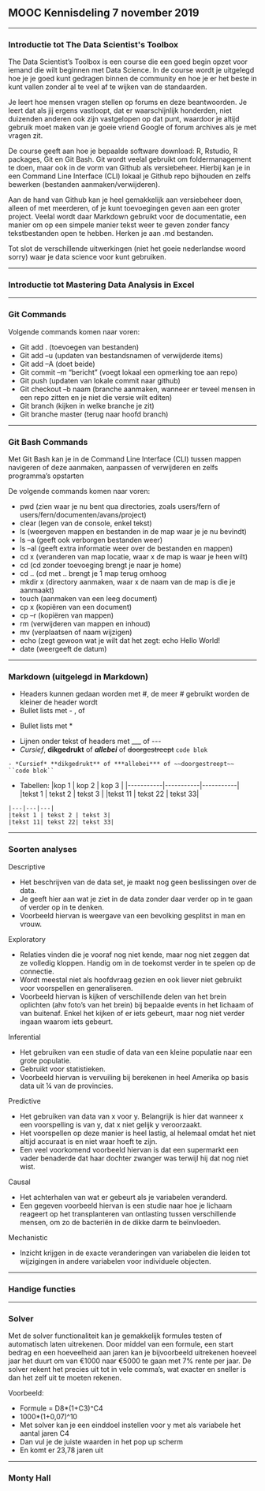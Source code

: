 ## MOOC Kennisdeling 7 november 2019
___
### Introductie tot The Data Scientist's Toolbox
The Data Scientist’s Toolbox is een course die een goed begin opzet voor iemand die wilt beginnen met Data Science.
In de course wordt je uitgelegd hoe je je goed kunt gedragen binnen de community en hoe je er het beste in kunt vallen zonder al te veel af te wijken van de standaarden.

Je leert hoe mensen vragen stellen op forums en deze beantwoorden. Je leert dat als jij ergens vastloopt, dat er waarschijnlijk honderden, niet duizenden anderen ook zijn vastgelopen op dat punt, waardoor je altijd gebruik moet maken van je goeie vriend Google of forum archives als je met vragen zit. 

De course geeft aan hoe je bepaalde software download: R, Rstudio, R packages, Git en Git Bash. Git wordt veelal gebruikt om foldermanagement te doen, maar ook in de vorm van Github als versiebeheer. Hierbij kan je in een Command Line Interface (CLI) lokaal je Github repo bijhouden en zelfs bewerken (bestanden aanmaken/verwijderen). 

Aan de hand van Github kan je heel gemakkelijk aan versiebeheer doen, alleen of met meerderen, of je kunt toevoegingen geven aan een groter project. Veelal wordt daar Markdown gebruikt voor de documentatie, een manier om op een simpele manier tekst weer te geven zonder fancy tekstbestanden open te hebben. Herken je aan .md bestanden.

Tot slot de verschillende uitwerkingen (niet het goeie nederlandse woord sorry) waar je data science voor kunt gebruiken.
___
### Introductie tot Mastering Data Analysis in Excel

___
### Git Commands
Volgende commands komen naar voren:
- Git add . 	(toevoegen van bestanden)
- Git add –u	(updaten van bestandsnamen of verwijderde items)
- Git add –A 	(doet beide)
- Git commit –m “bericht” 	(voegt lokaal een opmerking toe aan repo)
- Git push 	(updaten van lokale commit naar github) 
- Git checkout –b naam 	(branche aanmaken, wanneer er teveel mensen in een repo zitten en je niet die versie wilt editen)
- Git branch 	(kijken in welke branche je zit)
- Git branche master 	(terug naar hoofd branch)
___
### Git Bash Commands
Met Git Bash kan je in de Command Line Interface (CLI) tussen mappen navigeren of deze aanmaken, aanpassen of verwijderen en zelfs programma’s opstarten

De volgende commands komen naar voren:
- pwd 	(zien waar je nu bent qua directories, zoals users/fern of users/fern/documenten/avans/project)
- clear 	(legen van de console, enkel tekst)
- ls 	(weergeven mappen en bestanden in de map waar je je nu bevindt)
- ls –a 	(geeft ook verborgen bestanden weer)
- ls –al 	(geeft extra informatie weer over de bestanden en mappen)
- cd x	(veranderen van map locatie, waar x de map is waar je heen wilt)
- cd 	(cd zonder toevoeging brengt je naar je home)
- cd ..	(cd met .. brengt je 1 map terug omhoog
- mkdir x 	(directory aanmaken, waar x de naam van de map is die je aanmaakt)
- touch 	(aanmaken van een leeg document)
- cp x	(kopiëren van een document)
- cp –r 	(kopiëren van mappen)
- rm 	(verwijderen van mappen en inhoud)
- mv	(verplaatsen of naam wijzigen)
- echo	(zegt gewoon wat je wilt dat het zegt: echo Hello World!
- date	(weergeeft de datum)
___
### Markdown (uitgelegd in Markdown)
- Headers kunnen gedaan worden met #, de meer # gebruikt worden de kleiner de header wordt
- Bullet lists met - , of
* Bullet lists met * 
- Lijnen onder tekst of headers met ___ of ---
- *Cursief*, **dikgedrukt** of ***allebei*** of ~~doorgestreept~~ ``code blok``
```
- *Cursief* **dikgedrukt** of ***allebei*** of ~~doorgestreept~~ ``code blok``
```
- Tabellen:
|kop 1 | kop 2 | kop 3 |
|-----------|-----------|-----------|
|tekst 1 | tekst 2 | tekst 3 |
|tekst 11 | tekst 22 | tekst 33|
```
|---|---|---|
|tekst 1 | tekst 2 | tekst 3|
|tekst 11| tekst 22| tekst 33|
```
___
### Soorten analyses
Descriptive
- Het beschrijven van de data set, je maakt nog geen beslissingen over de data. 
- Je geeft hier aan wat je ziet in de data zonder daar verder op in te gaan of verder op in te denken.
- Voorbeeld hiervan is weergave van een bevolking gesplitst in man en vrouw.

Exploratory
- Relaties vinden die je vooraf nog niet kende, maar nog niet zeggen dat ze volledig kloppen. Handig om in de toekomst verder in te spelen op de connectie.
- Wordt meestal niet als hoofdvraag gezien en ook liever niet gebruikt voor voorspellen en generaliseren. 
- Voorbeeld hiervan is kijken of verschillende delen van het brein oplichten (ahv foto’s van het brein) bij bepaalde events in het lichaam of van buitenaf. Enkel het kijken of er iets gebeurt, maar nog niet verder ingaan waarom iets gebeurt.

Inferential
- Het gebruiken van een studie of data van een kleine populatie naar een grote populatie.
- Gebruikt voor statistieken.
- Voorbeeld hiervan is vervuiling bij berekenen in heel Amerika op basis data uit ¼ van de provincies. 

Predictive
- Het gebruiken van data van x voor y. Belangrijk is hier dat wanneer x een voorspelling is van y, dat x niet gelijk y veroorzaakt.
- Het voorspellen op deze manier is heel lastig, al helemaal omdat het niet altijd accuraat is en niet waar hoeft te zijn.
- Een veel voorkomend voorbeeld hiervan is dat een supermarkt een vader benaderde dat haar dochter zwanger was terwijl hij dat nog niet wist.

Causal
- Het achterhalen van wat er gebeurt als je variabelen veranderd.
- Een gegeven voorbeeld hiervan is een studie naar hoe je lichaam reageert op het transplanteren van ontlasting tussen verschillende mensen, om zo de bacteriën in de dikke darm te beïnvloeden.

Mechanistic
- Inzicht krijgen in de exacte veranderingen van variabelen die leiden tot wijzigingen in andere variabelen voor individuele objecten.
___
### Handige functies
___
### Solver
Met de solver functionaliteit kan je gemakkelijk formules testen of automatisch laten uitrekenen. Door middel van een formule, een start bedrag en een hoeveelheid aan jaren kan je bijvoorbeeld uitrekenen hoeveel jaar het duurt om van €1000 naar €5000 te gaan met 7% rente per jaar. De solver rekent het precies uit tot in vele comma’s, wat exacter en sneller is dan het zelf uit te moeten rekenen.

Voorbeeld:
- Formule = D8*(1+C3)^C4
- 1000*(1+0,07)^10
- Met solver kan je een einddoel instellen voor y met als variabele het aantal jaren C4
- Dan vul je de juiste waarden in het pop up scherm
- En komt er 23,78 jaren uit

___
### Monty Hall


